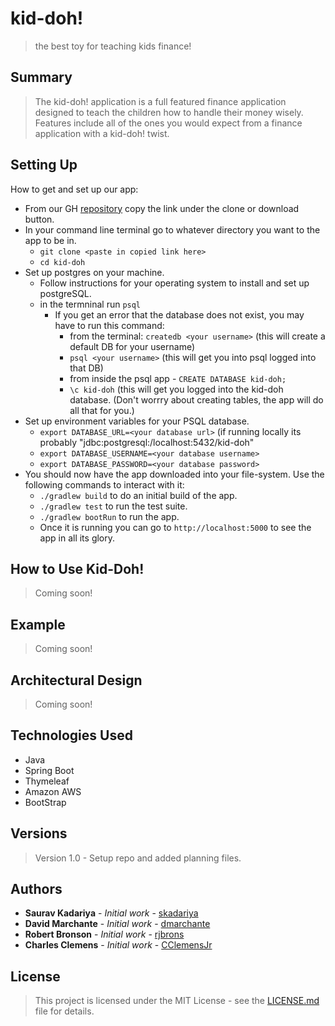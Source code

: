 # <span style="text-align:center">kid-doh!</span>
> the best toy for teaching kids finance!

## Summary
> The kid-doh! application is a full featured finance application designed to teach the children how to handle their money wisely. Features include all of the ones you would expect from a finance application with a kid-doh! twist.

## Setting Up

 How to get and set up our app:
 
 * From our GH [repository](https://github.com/team-int-finance/kid-doh) copy the link under the clone or download button.
 * In your command line terminal go to whatever directory you want to the app to be in.  
     * `git clone <paste in copied link here>`
     * `cd kid-doh`
 * Set up postgres on your machine.
    * Follow instructions for your operating system to install and set up postgreSQL.
    * in the termninal run `psql`
        * If you get an error that the database does not exist, you may have to run this command: 
            * from the terminal: `createdb <your username>` (this will create a default DB for your username)
            * `psql <your username>` (this will get you into psql logged into that DB)
            * from inside the psql app - `CREATE DATABASE kid-doh;`
            * `\c kid-doh` (this will get you logged into the kid-doh database. (Don't worrry about creating tables, the app will do all that for you.)
 * Set up environment variables for your PSQL database.
    * `export DATABASE_URL=<your database url>` (if running locally its probably "jdbc:postgresql:/localhost:5432/kid-doh"
    * `export DATABASE_USERNAME=<your database username>`
    * `export DATABASE_PASSWORD=<your database password>`
 * You should now have the app downloaded into your file-system.  Use the following commands to interact with it:
    * `./gradlew build` to do an initial build of the app.
    * `./gradlew test` to run the test suite.
    * `./gradlew bootRun` to run the app.
    * Once it is running you can go to `http://localhost:5000` to see the app in all its glory.

## How to Use Kid-Doh!
> Coming soon!

## Example
> Coming soon!

## Architectural Design
> Coming soon!

## Technologies Used
* Java
* Spring Boot
* Thymeleaf
* Amazon AWS
* BootStrap

## Versions
> Version 1.0 - Setup repo and added planning files.

## Authors
* **Saurav Kadariya** - *Initial work* - [skadariya](https://github.com/skadariya)
* **David Marchante** - *Initial work* - [dmarchante](https://github.com/dmarchante)
* **Robert Bronson** - *Initial work* - [rjbrons](https://github.com/rjbrons)
* **Charles Clemens** - *Initial work* - [CClemensJr](https://github.com/CClemensJr)

## License
> This project is licensed under the MIT License - see the [LICENSE.md](LICENSE.md) file for details.
